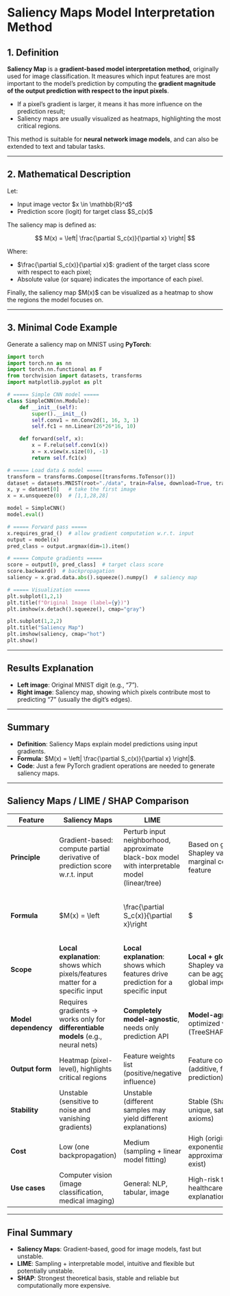 
# Saliency Maps Model Interpretation Method

## 1. Definition

**Saliency Map** is a **gradient-based model interpretation method**, originally used for image classification.
It measures which input features are most important to the model’s prediction by computing the **gradient magnitude of the output prediction with respect to the input pixels**.

* If a pixel’s gradient is larger, it means it has more influence on the prediction result;
* Saliency maps are usually visualized as heatmaps, highlighting the most critical regions.

This method is suitable for **neural network image models**, and can also be extended to text and tabular tasks.

---

## 2. Mathematical Description

Let:

* Input image vector \$x \in \mathbb{R}^d\$
* Prediction score (logit) for target class \$S\_c(x)\$

The saliency map is defined as:

$$
M(x) = \left| \frac{\partial S_c(x)}{\partial x} \right|
$$

Where:

* \$\frac{\partial S\_c(x)}{\partial x}\$: gradient of the target class score with respect to each pixel;
* Absolute value (or square) indicates the importance of each pixel.

Finally, the saliency map \$M(x)\$ can be visualized as a heatmap to show the regions the model focuses on.

---

## 3. Minimal Code Example

Generate a saliency map on MNIST using **PyTorch**:

```python
import torch
import torch.nn as nn
import torch.nn.functional as F
from torchvision import datasets, transforms
import matplotlib.pyplot as plt

# ===== Simple CNN model =====
class SimpleCNN(nn.Module):
    def __init__(self):
        super().__init__()
        self.conv1 = nn.Conv2d(1, 16, 3, 1)
        self.fc1 = nn.Linear(26*26*16, 10)

    def forward(self, x):
        x = F.relu(self.conv1(x))
        x = x.view(x.size(0), -1)
        return self.fc1(x)

# ===== Load data & model =====
transform = transforms.Compose([transforms.ToTensor()])
dataset = datasets.MNIST(root="./data", train=False, download=True, transform=transform)
x, y = dataset[0]   # take the first image
x = x.unsqueeze(0)  # [1,1,28,28]

model = SimpleCNN()
model.eval()

# ===== Forward pass =====
x.requires_grad_()  # allow gradient computation w.r.t. input
output = model(x)
pred_class = output.argmax(dim=1).item()

# ===== Compute gradients =====
score = output[0, pred_class]  # target class score
score.backward()  # backpropagation
saliency = x.grad.data.abs().squeeze().numpy()  # saliency map

# ===== Visualization =====
plt.subplot(1,2,1)
plt.title(f"Original Image (label={y})")
plt.imshow(x.detach().squeeze(), cmap="gray")

plt.subplot(1,2,2)
plt.title("Saliency Map")
plt.imshow(saliency, cmap="hot")
plt.show()
```

---

## Results Explanation

* **Left image**: Original MNIST digit (e.g., “7”).
* **Right image**: Saliency map, showing which pixels contribute most to predicting “7” (usually the digit’s edges).

---

## Summary

* **Definition**: Saliency Maps explain model predictions using input gradients.
* **Formula**: \$M(x) = \left| \frac{\partial S\_c(x)}{\partial x} \right|\$.
* **Code**: Just a few PyTorch gradient operations are needed to generate saliency maps.

---

## Saliency Maps / LIME / SHAP Comparison

| Feature              | **Saliency Maps**                                                                 | **LIME**                                                                                       | **SHAP**                                                                                            |                                                                     |                                                        |   |      |   |                                 |
| -------------------- | --------------------------------------------------------------------------------- | ---------------------------------------------------------------------------------------------- | --------------------------------------------------------------------------------------------------- | ------------------------------------------------------------------- | ------------------------------------------------------ | - | ---- | - | ------------------------------- |
| **Principle**        | Gradient-based: compute partial derivative of prediction score w\.r.t. input      | Perturb input neighborhood, approximate black-box model with interpretable model (linear/tree) | Based on game theory Shapley values, compute marginal contribution of each feature                  |                                                                     |                                                        |   |      |   |                                 |
| **Formula**          | \$M(x) = \left                                                                    | \frac{\partial S\_c(x)}{\partial x}\right                                                      | \$                                                                                                  | \$\arg\min\_g \sum\_i \pi\_x(z\_i)(f(z\_i)-g(z\_i))^2 + \Omega(g)\$ | \$\phi\_i = \sum\_{S \subseteq F \setminus {i}} \frac{ | S | !(M- | S | -1)!}{M!}\[f(S\cup {i})-f(S)]\$ |
| **Scope**            | **Local explanation**: shows which pixels/features matter for a specific input    | **Local explanation**: shows which features drive prediction for a specific input              | **Local + global explanation**: Shapley values per feature can be aggregated into global importance |                                                                     |                                                        |   |      |   |                                 |
| **Model dependency** | Requires gradients → works only for **differentiable models** (e.g., neural nets) | **Completely model-agnostic**, needs only prediction API                                       | **Model-agnostic**, but optimized versions exist (TreeSHAP, DeepSHAP)                               |                                                                     |                                                        |   |      |   |                                 |
| **Output form**      | Heatmap (pixel-level), highlights critical regions                                | Feature weights list (positive/negative influence)                                             | Feature contribution values (additive, fair distribution of prediction)                             |                                                                     |                                                        |   |      |   |                                 |
| **Stability**        | Unstable (sensitive to noise and vanishing gradients)                             | Unstable (different samples may yield different explanations)                                  | Stable (Shapley values are unique, satisfy fairness axioms)                                         |                                                                     |                                                        |   |      |   |                                 |
| **Cost**             | Low (one backpropagation)                                                         | Medium (sampling + linear model fitting)                                                       | High (original Shapley is exponential, approximations/optimizations exist)                          |                                                                     |                                                        |   |      |   |                                 |
| **Use cases**        | Computer vision (image classification, medical imaging)                           | General: NLP, tabular, image                                                                   | High-risk tasks (finance, healthcare), requiring reliable explanations                              |                                                                     |                                                        |   |      |   |                                 |

---

## Final Summary

* **Saliency Maps**: Gradient-based, good for image models, fast but unstable.
* **LIME**: Sampling + interpretable model, intuitive and flexible but potentially unstable.
* **SHAP**: Strongest theoretical basis, stable and reliable but computationally more expensive.



